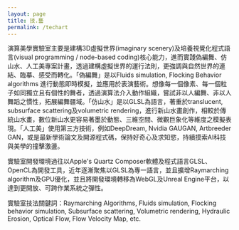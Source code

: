 ```yaml
---
layout: page
title: 技.藝
permalink: /techart
---
```


演算美學實驗室主要是建構3D虛擬世界(imaginary scenery)及培養視覺化程式語言(visual programming / node-based coding)核心能力，進而實踐偽編舞、仿山水、人工美專案計畫，透過建構虛擬世界的運行法則，更強調與自然世界的連結、臨摹、感受而轉化。「偽編舞」是以Fluids simulation, Flocking Behavior algorithms 進行動態即時模擬，並應用於表演藝術。想像每一個像素、每一個粒子如同獨立且有個性的舞者，透過演算法介入動作組織，嘗試非以人編舞、非以人舞蹈之慣性，拓展編舞疆域。「仿山水」是以GLSL為語言，著重於translucent, subsurface scattering及volumetric rendering，進行新山水畫創作，相較於傳統山水畫，數位新山水更容易著墨於動態、三維空間、微觀巨象化等維度之模擬表現。「人工美」使用第三方技術，例如DeepDream, Nvidia GAUGAN, Artbreeder GAN，或是最新學術論文及開源程式碼，保持好奇心及求知慾，持續摸索AI科技與美學的撞擊激盪。

實驗室開發環境過往以Apple's Quartz Composer軟體及程式語言GLSL、OpenCL為開發工具，近年逐漸聚焦以GLSL為專一語言，並且擴增Raymarching algorithm及GPU優化，並且將開發環境轉移為WebGL及Unreal Engine平台，以達到更開放、可跨作業系統之彈性。

實驗室技法關鍵詞：Raymarching Algorithms, Fluids simulation, Flocking behavior simulation, Subsurface scattering, Volumetric rendering, Hydraulic Erosion, Optical Flow, Flow Velocity Map, etc.



